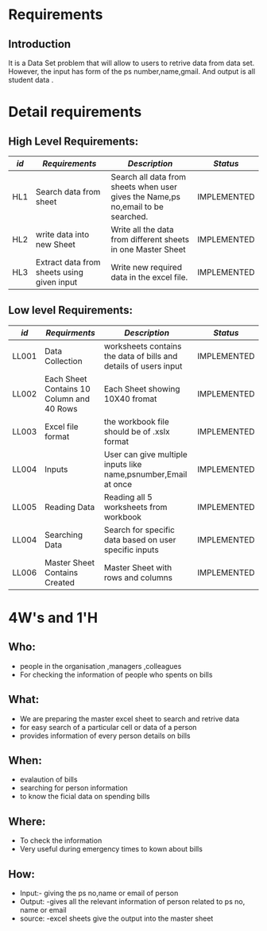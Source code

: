 # Requirements
## Introduction
It is a Data Set problem that will allow to users to retrive data from data set. However, the input has form of the ps number,name,gmail. And output is  all student data .

 

# Detail requirements
## High Level Requirements:
|*id*  |*Requirements*  | *Description*  |*Status*  |
| --- | --- | --- | --- |
|HL1 | Search data from sheet |Search all data from sheets when user gives the Name,ps no,email to be searched.|IMPLEMENTED|
|HL2 | write data into new Sheet  | Write all the data from different sheets in one Master Sheet|IMPLEMENTED |
|HL3 |Extract data from sheets using given input|Write new required data in the excel file. |IMPLEMENTED |

 

 

##  Low level Requirements:

 

|*id*  |*Requirments*  | *Description*  |*Status*  |
| --- | --- | --- | --- |
|LL001 | Data Collection |worksheets contains the data of bills and  details of users input|IMPLEMENTED
|LL002 | Each Sheet Contains 10 Column and 40 Rows |Each Sheet showing 10X40 fromat|IMPLEMENTED |
|LL003 | Excel file format | the workbook file should be of .xslx format|IMPLEMENTED
|LL004 |Inputs|User can give multiple inputs like name,psnumber,Email at once|IMPLEMENTED
|LL005 |Reading Data|Reading all 5 worksheets from workbook|IMPLEMENTED
|LL004 |Searching Data|Search for specific data based on user specific inputs|IMPLEMENTED
|LL006 | Master Sheet Contains Created  | Master Sheet with rows and columns|IMPLEMENTED |

 

  


 

 

# 4W&#39;s and 1&#39;H

 

## Who:
*    people in the organisation ,managers ,colleagues
*    For checking the information of people who spents on bills
 

 

## What:
 *    We are preparing the master excel sheet to search and retrive data
 *    for easy search of a particular cell or data of a person
 *    provides information of every person details on bills

 

 

## When:
*    evalaution of bills
*    searching for person information
*    to know the ficial data on spending bills


 

 

## Where:
*    To check the information 
*    Very useful during emergency times to kown about bills


 

 

## How:
*    Input:- giving the ps no,name or email of person
*    Output: -gives all the relevant information of person related to ps no, name or email
*    source: -excel sheets  give the output into the master sheet
